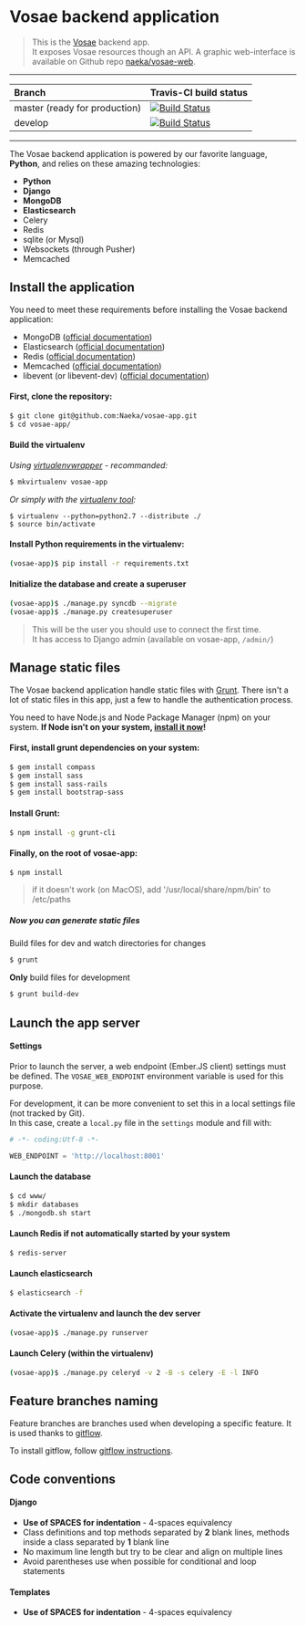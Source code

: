 # Vosae backend application

> This is the [Vosae](https://www.vosae.com/) backend app.  
> It exposes Vosae resources though an API. A graphic web-interface is available on Github repo [naeka/vosae-web](https://github.com/Naeka/vosae-web/).

---

| Branch | Travis-CI build status |
| :--- | --- |
| master (ready for production) | [![Build Status](https://travis-ci.org/Naeka/vosae-app.png?branch=master)](https://travis-ci.org/Naeka/vosae-app) |
| develop | [![Build Status](https://travis-ci.org/Naeka/vosae-app.png?branch=develop)](https://travis-ci.org/Naeka/vosae-app) |

---

The Vosae backend application is powered by our favorite language, **Python**, and relies on these amazing technologies:

 - **Python**
 - **Django**
 - **MongoDB**
 - **Elasticsearch**
 - Celery
 - Redis
 - sqlite (or Mysql)
 - Websockets (through Pusher)
 - Memcached


## Install the application


You need to meet these requirements before installing the Vosae backend application:
 
 - MongoDB ([official documentation](http://docs.mongodb.org/manual/installation/))
 - Elasticsearch ([official documentation](http://www.elasticsearch.org/guide/))
 - Redis ([official documentation](http://redis.io/download))
 - Memcached ([official documentation](https://code.google.com/p/memcached/wiki/NewStart))
 - libevent (or libevent-dev) ([official documentation](http://libevent.org/))


#### First, clone the repository:

```bash
$ git clone git@github.com:Naeka/vosae-app.git
$ cd vosae-app/
```

#### Build the virtualenv

*Using [virtualenvwrapper](http://virtualenvwrapper.readthedocs.org/) - recommanded:*

```bash
$ mkvirtualenv vosae-app
```

*Or simply with the [virtualenv tool](http://www.virtualenv.org/):*

    $ virtualenv --python=python2.7 --distribute ./
    $ source bin/activate
    
    
#### Install Python requirements **in the virtualenv**:

```bash
(vosae-app)$ pip install -r requirements.txt
```


#### Initialize the database and create a superuser

```bash
(vosae-app)$ ./manage.py syncdb --migrate
(vosae-app)$ ./manage.py createsuperuser
```

> This will be the user you should use to connect the first time.  
> It has access to Django admin (available on vosae-app, `/admin/`)


## Manage static files

The Vosae backend application handle static files with [Grunt](http://gruntjs.com/).
There isn't a lot of static files in this app, just a few to handle the authentication process.


You need to have Node.js and Node Package Manager (npm) on your system.
**If Node isn't on your system, [install it now](http://nodejs.org/download/)!**


#### First, install grunt dependencies on your system:

```bash
$ gem install compass
$ gem install sass
$ gem install sass-rails
$ gem install bootstrap-sass
```

#### Install Grunt:

```bash
$ npm install -g grunt-cli
```
    
#### Finally, on the root of vosae-app:

```bash
$ npm install
```
    
> if it doesn't work (on MacOS), add '/usr/local/share/npm/bin' to /etc/paths
    
    
##### Now you can generate static files
    
Build files for dev and watch directories for changes

```bash
$ grunt
```
    
**Only** build files for development

```bash
$ grunt build-dev
```


## Launch the app server

#### Settings

Prior to launch the server, a web endpoint (Ember.JS client) settings must be defined.
The `VOSAE_WEB_ENDPOINT` environment variable is used for this purpose.

For development, it can be more convenient to set this in a local settings file (not tracked by Git).  
In this case, create a `local.py` file in the `settings` module and fill with:


```python
# -*- coding:Utf-8 -*-

WEB_ENDPOINT = 'http://localhost:8001'
```


#### Launch the database

```bash
$ cd www/
$ mkdir databases
$ ./mongodb.sh start
```

#### Launch Redis if not automatically started by your system

```bash
$ redis-server
```

#### Launch elasticsearch

```bash
$ elasticsearch -f
```
    
#### Activate the virtualenv and launch the dev server

```bash
(vosae-app)$ ./manage.py runserver
```
    

#### Launch Celery (within the virtualenv)

```bash
(vosae-app)$ ./manage.py celeryd -v 2 -B -s celery -E -l INFO
```



## Feature branches naming 

Feature branches are branches used when developing a specific feature. It is used thanks to [gitflow](https://github.com/nvie/gitflow).

To install gitflow, follow [gitflow instructions](https://github.com/nvie/gitflow#installing-git-flow).


## Code conventions 

#### Django

*   **Use of SPACES for indentation** - 4-spaces equivalency
*   Class definitions and top methods separated by **2** blank lines, methods inside a class separated by **1** blank line
*   No maximum line length but try to be clear and align on multiple lines
*   Avoid parentheses use when possible for conditional and loop statements


#### Templates

*   **Use of SPACES for indentation** - 4-spaces equivalency

